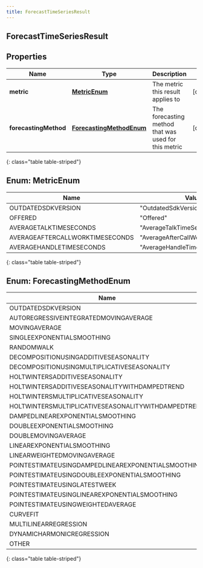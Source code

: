 ```yaml
---
title: ForecastTimeSeriesResult
---
```

## ForecastTimeSeriesResult


## Properties

| Name | Type | Description | Notes |
| ------------ | ------------- | ------------- | ------------- |
| **metric** | [**MetricEnum**](#MetricEnum) | The metric this result applies to |  [optional] |
| **forecastingMethod** | [**ForecastingMethodEnum**](#ForecastingMethodEnum) | The forecasting method that was used for this metric |  [optional] |
{: class="table table-striped"}


<a name="MetricEnum"></a>

## Enum: MetricEnum

| Name | Value |
| ---- | ----- |
| OUTDATEDSDKVERSION | &quot;OutdatedSdkVersion&quot; |
| OFFERED | &quot;Offered&quot; |
| AVERAGETALKTIMESECONDS | &quot;AverageTalkTimeSeconds&quot; |
| AVERAGEAFTERCALLWORKTIMESECONDS | &quot;AverageAfterCallWorkTimeSeconds&quot; |
| AVERAGEHANDLETIMESECONDS | &quot;AverageHandleTimeSeconds&quot; |
{: class="table table-striped"}


<a name="ForecastingMethodEnum"></a>

## Enum: ForecastingMethodEnum

| Name | Value |
| ---- | ----- |
| OUTDATEDSDKVERSION | &quot;OutdatedSdkVersion&quot; |
| AUTOREGRESSIVEINTEGRATEDMOVINGAVERAGE | &quot;AutoRegressiveIntegratedMovingAverage&quot; |
| MOVINGAVERAGE | &quot;MovingAverage&quot; |
| SINGLEEXPONENTIALSMOOTHING | &quot;SingleExponentialSmoothing&quot; |
| RANDOMWALK | &quot;RandomWalk&quot; |
| DECOMPOSITIONUSINGADDITIVESEASONALITY | &quot;DecompositionUsingAdditiveSeasonality&quot; |
| DECOMPOSITIONUSINGMULTIPLICATIVESEASONALITY | &quot;DecompositionUsingMultiplicativeSeasonality&quot; |
| HOLTWINTERSADDITIVESEASONALITY | &quot;HoltWintersAdditiveSeasonality&quot; |
| HOLTWINTERSADDITIVESEASONALITYWITHDAMPEDTREND | &quot;HoltWintersAdditiveSeasonalityWithDampedTrend&quot; |
| HOLTWINTERSMULTIPLICATIVESEASONALITY | &quot;HoltWintersMultiplicativeSeasonality&quot; |
| HOLTWINTERSMULTIPLICATIVESEASONALITYWITHDAMPEDTREND | &quot;HoltWintersMultiplicativeSeasonalityWithDampedTrend&quot; |
| DAMPEDLINEAREXPONENTIALSMOOTHING | &quot;DampedLinearExponentialSmoothing&quot; |
| DOUBLEEXPONENTIALSMOOTHING | &quot;DoubleExponentialSmoothing&quot; |
| DOUBLEMOVINGAVERAGE | &quot;DoubleMovingAverage&quot; |
| LINEAREXPONENTIALSMOOTHING | &quot;LinearExponentialSmoothing&quot; |
| LINEARWEIGHTEDMOVINGAVERAGE | &quot;LinearWeightedMovingAverage&quot; |
| POINTESTIMATEUSINGDAMPEDLINEAREXPONENTIALSMOOTHING | &quot;PointEstimateUsingDampedLinearExponentialSmoothing&quot; |
| POINTESTIMATEUSINGDOUBLEEXPONENTIALSMOOTHING | &quot;PointEstimateUsingDoubleExponentialSmoothing&quot; |
| POINTESTIMATEUSINGLATESTWEEK | &quot;PointEstimateUsingLatestWeek&quot; |
| POINTESTIMATEUSINGLINEAREXPONENTIALSMOOTHING | &quot;PointEstimateUsingLinearExponentialSmoothing&quot; |
| POINTESTIMATEUSINGWEIGHTEDAVERAGE | &quot;PointEstimateUsingWeightedAverage&quot; |
| CURVEFIT | &quot;CurveFit&quot; |
| MULTILINEARREGRESSION | &quot;MultiLinearRegression&quot; |
| DYNAMICHARMONICREGRESSION | &quot;DynamicHarmonicRegression&quot; |
| OTHER | &quot;Other&quot; |
{: class="table table-striped"}



